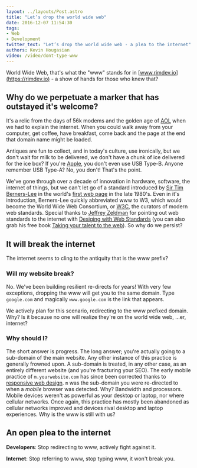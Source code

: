 ```yaml
---
layout: ../layouts/Post.astro
title: "Let’s drop the world wide web"
date: 2016-12-07 11:54:30
tags:
- Web
- Development
twitter_text: "Let’s drop the world wide web - a plea to the internet"
authors: Kevin Hougasian
video: /video/dont-type-www
---
```

World Wide Web, that's what the "www" stands for in [www.rimdev.io](https://rimdev.io) - a show of hands for those who knew that?

## Why do we perpetuate a marker that has outstayed it's welcome?

It's a relic from the days of 56k modems and the golden age of [AOL](http://aol.com) when we had to explain the internet. When you could walk away from your computer, get coffee, have breakfast, come back and the page at the end that domain name might be loaded.

Antiques are fun to collect, and in today's culture, use ironically, but we don't wait for milk to be delivered, we don't have a chunk of ice delivered for the ice box? If you're [Apple](http://apple.com), you don't even use USB Type-B. Anyone remember USB Type-A? No, you don't! That's the point.

We've gone through over a decade of innovation in hardware, software, the internet of things, but we can't let go of a standard introduced by [Sir Tim Berners-Lee](https://www.w3.org/People/Berners-Lee/) in the world's [first web page](http://info.cern.ch/hypertext/WWW/TheProject.html) in the late 1980's. Even in it's introduction, Berners-Lee quickly abbreviated www to W3, which would become the World Wide Web Consortium, or [W3C](http://w3.org), the curators of modern web standards. Special thanks to [Jeffrey Zeldman](http://zeldman.com) for pointing out web standards to the internet with [Desiging with Web Standards](https://www.amazon.com/Designing-Web-Standards-Jeffrey-Zeldman/dp/0321616952) (you can also grab his free book [Taking your talent to the web](http://takingyourtalenttotheweb.com/)). So why do we persist?

## It will break the internet

The internet seems to cling to the antiquity that is the www prefix?

### Will my website break?

No. We've been building resilient re-directs for years! With very few exceptions, dropping the www will get you to the same domain. Type `google.com` and magically `www.google.com` is the link that appears.

We actively plan for this scenario, redirecting to the www prefixed domain. Why? Is it because no one will realize they're on the world wide web, ...er, internet?

### Why should I?

The short answer is progress. The long answer; you're actually going to a sub-domain of the main website. Any other instance of this practice is generally frowned upon. A sub-domain is treated, in any other case, as an entirely different website (and you're fracturing your SEO). The early mobile practice of `m.yourwebsite.com` has since been corrected thanks to [responsive web design](https://abookapart.com/products/responsive-web-design). `m` was the sub-domain  you were re-directed to when a *mobile* browser was detected. Why? Bandwidth and processors. Mobile devices weren't as powerful as your desktop or laptop, nor where cellular networks. Once again, this practice has mostly been abandoned as cellular networks improved and devices rival desktop and laptop experiences. Why is the www is still with us?

## An open plea to the internet

**Developers**: Stop redirecting to www, actively fight against it.

**Internet**: Stop referring to www, stop typing www, it won't break you.
